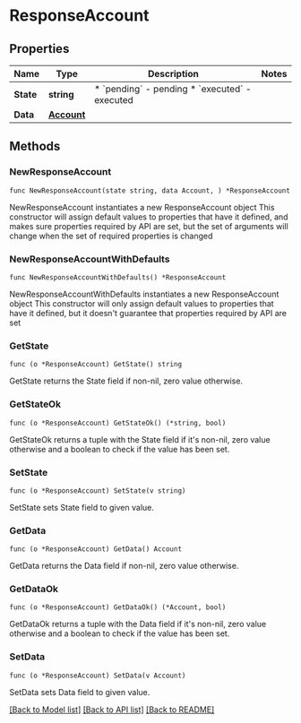 # ResponseAccount

## Properties

Name | Type | Description | Notes
------------ | ------------- | ------------- | -------------
**State** | **string** | * &#x60;pending&#x60; - pending * &#x60;executed&#x60; - executed | 
**Data** | [**Account**](Account.md) |  | 

## Methods

### NewResponseAccount

`func NewResponseAccount(state string, data Account, ) *ResponseAccount`

NewResponseAccount instantiates a new ResponseAccount object
This constructor will assign default values to properties that have it defined,
and makes sure properties required by API are set, but the set of arguments
will change when the set of required properties is changed

### NewResponseAccountWithDefaults

`func NewResponseAccountWithDefaults() *ResponseAccount`

NewResponseAccountWithDefaults instantiates a new ResponseAccount object
This constructor will only assign default values to properties that have it defined,
but it doesn't guarantee that properties required by API are set

### GetState

`func (o *ResponseAccount) GetState() string`

GetState returns the State field if non-nil, zero value otherwise.

### GetStateOk

`func (o *ResponseAccount) GetStateOk() (*string, bool)`

GetStateOk returns a tuple with the State field if it's non-nil, zero value otherwise
and a boolean to check if the value has been set.

### SetState

`func (o *ResponseAccount) SetState(v string)`

SetState sets State field to given value.


### GetData

`func (o *ResponseAccount) GetData() Account`

GetData returns the Data field if non-nil, zero value otherwise.

### GetDataOk

`func (o *ResponseAccount) GetDataOk() (*Account, bool)`

GetDataOk returns a tuple with the Data field if it's non-nil, zero value otherwise
and a boolean to check if the value has been set.

### SetData

`func (o *ResponseAccount) SetData(v Account)`

SetData sets Data field to given value.



[[Back to Model list]](../README.md#documentation-for-models) [[Back to API list]](../README.md#documentation-for-api-endpoints) [[Back to README]](../README.md)


